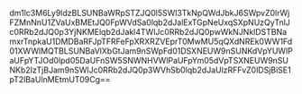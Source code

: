 dm1lc3M6Ly9ldzBLSUNBaWRpSTZJQ0l5SWl3TkNpQWdJbkJ6SWpvZ0lrWjFZMnNnU1ZVaUxBMEtJQ0FpWVdSa0lqb2dJalExTGpNeUxqSXpNUzQyTnlJc0RRb2dJQ0p3YjNKMElqb2dJakl4TWlJc0RRb2dJQ0pwWkNJNklDSTBNamxrTnpkaU1DMDBaRFJpTFRFeFpXRXRZVEprT0MwMU5qQXdNREk0WW1Fd01XWWlMQTBLSUNBaVlXbGtJam9nSWpFd01DSXNEUW9nSUNKdVpYUWlPaUFpYTJOd0lpd05DaUFnSW5SNWNHVWlPaUFpYm05dVpTSXNEUW9nSUNKb2IzTjBJam9nSWlJc0RRb2dJQ0p3WVhSb0lqb2dJaUlzRFFvZ0lDSjBiSE1pT2lBaUlnMEtmUT09Cg==
